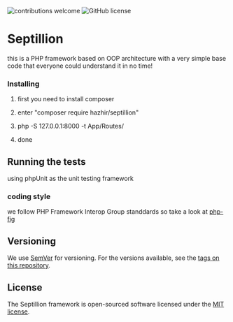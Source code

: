 ![contributions welcome](https://img.shields.io/badge/contributions-welcome-brightgreen.svg?style=flat)
![GitHub license](https://img.shields.io/badge/license-MIT-blueviolet)

# Septillion

this is a PHP framework based on OOP architecture with a very simple base code that everyone could understand it in no time!


### Installing

1. first you need to install composer

2. enter "composer require hazhir/septillion" 

3. php -S 127.0.0.1:8000 -t App/Routes/

4. done

## Running the tests

using phpUnit as the unit testing framework


### coding style

we follow PHP Framework Interop Group standdards so take a look at [php-fig](https://php-fig.com)

## Versioning

We use [SemVer](http://semver.org/) for versioning. For the versions available, see the [tags on this repository](https://github.com/AhmadzadehHazhir/Septillion/tags).

## License

The Septillion framework is open-sourced software licensed under the [MIT license](LICENSE.md).



